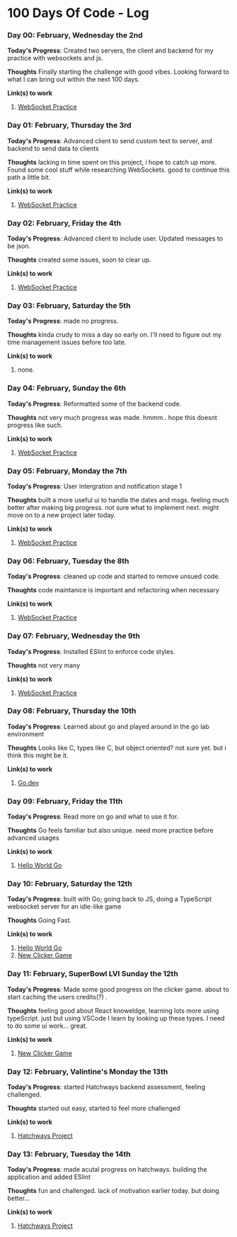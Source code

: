 # 100 Days Of Code - Log

### Day 00: February, Wednesday the 2nd

**Today's Progress**: Created two servers, the client and backend for my practice with websockets and js.

**Thoughts** Finally starting the challenge with good vibes. Looking forward to what I can bring out within the next 100 days.

**Link(s) to work**
1. [WebSocket Practice](https://github.com/SLO42/websocketPractice/tree/main)


### Day 01: February, Thursday the 3rd

**Today's Progress**: Advanced client to send custom text to server, and backend to send data to clients

**Thoughts** lacking in time spent on this project, i hope to catch up more. Found some cool stuff while researching WebSockets. good to continue this path a little bit.

**Link(s) to work**
1. [WebSocket Practice](https://github.com/SLO42/websocketPractice/tree/main)

### Day 02: February, Friday the 4th

**Today's Progress**: Advanced client to include user. Updated messages to be json.

**Thoughts** created some issues, soon to clear up.

**Link(s) to work**
1. [WebSocket Practice](https://github.com/SLO42/websocketPractice/tree/main)

### Day 03: February, Saturday the 5th 

**Today's Progress**: made no progress.

**Thoughts** kinda crudy to miss a day so early on. I'll need to figure out my time management issues before too late.

**Link(s) to work**
1. none.

### Day 04: February, Sunday the 6th 

**Today's Progress**: Reformatted some of the backend code.

**Thoughts** not very much progress was made. hmmm.. hope this doesnt progress like such. 

**Link(s) to work**
1. [WebSocket Practice](https://github.com/SLO42/websocketPractice/tree/main)

### Day 05: February, Monday the 7th 

**Today's Progress**: User intergration and notification stage 1

**Thoughts** built a more useful ui to handle the dates and msgs. feeling much better after making big progress. not sure what to implement next. might move on to a new project later today.

**Link(s) to work**
1. [WebSocket Practice](https://github.com/SLO42/websocketPractice/tree/main)

### Day 06: February, Tuesday the 8th 

**Today's Progress**: cleaned up code and started to remove unsued code. 

**Thoughts** code maintanice is important and refactoring when necessary

**Link(s) to work**
1. [WebSocket Practice](https://github.com/SLO42/websocketPractice/tree/main)

### Day 07: February, Wednesday the 9th 

**Today's Progress**: Installed ESlint to enforce code styles. 

**Thoughts** not very many

**Link(s) to work**
1. [WebSocket Practice](https://github.com/SLO42/websocketPractice/tree/main)

### Day 08: February, Thursday the 10th 

**Today's Progress**: Learned about go and played around in the go lab environment 

**Thoughts** Looks like C, types like C, but object oriented? not sure yet. but i think this might be it.

**Link(s) to work**
1. [Go.dev](https://go.dev/learn/)

### Day 09: February, Friday the 11th 

**Today's Progress**: Read more on go and what to use it for.

**Thoughts** Go feels familiar but also unique. need more practice before advanced usages 

**Link(s) to work**
1. [Hello World Go](https://github.com/SLO42/HelloWorld-Go)

### Day 10: February, Saturday the 12th 

**Today's Progress**: built with Go; going back to JS, doing a TypeScript websocket server for an idle-like game

**Thoughts** Going Fast.

**Link(s) to work**
1. [Hello World Go](https://github.com/SLO42/HelloWorld-Go)
2. [New Clicker Game](https://github.com/SLO42/TypeScript_Clicker_Game)

### Day 11: February, SuperBowl LVI Sunday the 12th 

**Today's Progress**: Made some good progress on the clicker game. about to start caching the users credits(?) .  

**Thoughts** feeling good about React knoweldge, learning lots more using typeScript. just but using VSCode I learn by looking up these types. I need to do some ui work... great.

**Link(s) to work**
1. [New Clicker Game](https://github.com/SLO42/TypeScript_Clicker_Game)

### Day 12: February, Valintine's Monday the 13th 

**Today's Progress**: started Hatchways backend assessment, feeling challenged.

**Thoughts** started out easy, started to feel more challenged

**Link(s) to work**
1. [Hatchways Project](https://github.com/SLO42/backend-assessment-NodejsExpress)

### Day 13: February, Tuesday the 14th 

**Today's Progress**: made acutal progress on hatchways. building the application and added ESlint

**Thoughts** fun and challenged. lack of motivation earlier today. but doing better... 

**Link(s) to work**
1. [Hatchways Project](https://github.com/SLO42/backend-assessment-NodejsExpress)

